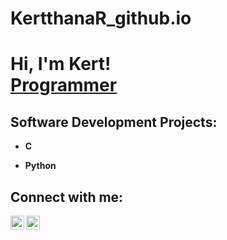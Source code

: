 # KertthanaR_github.io
<h1>Hi, I'm Kert! <br/><a href="https://github.com/KerttahanaR">Programmer</a></h1>
                                                                                 
<h2> Software Development Projects:</h2>

- <b>C </b>
 
  
- <b>Python</b>


<h2>  Connect with me:</h2>


[<img align="left" alt="kertthanarajesh | LinkedIn" width="22px" src="https://cdn.jsdelivr.net/npm/simple-icons@v3/icons/linkedin.svg" />][linkedin]
[<img align="left" alt="kertthana | Instagram" width="22px" src="https://cdn.jsdelivr.net/npm/simple-icons@v3/icons/instagram.svg" />][instagram]


[instagram]: https://www.instagram.com/kertthana/
[linkedin]: https://linkedin.com/in/kertthanarajesh
